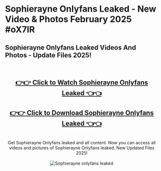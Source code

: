 # Sophierayne Onlyfans Leaked - New Video & Photos February 2025 #oX7IR

<h2>Sophierayne Onlyfans Leaked Videos And Photos - Update Files 2025!</h2>
<br>
<div align="center">
<h2><a href="https://porncheck.live/?utm_source=sophierayne&utm_medium=git182&utm_content=newban" rel="nofollow">👉👉 Click to Watch Sophierayne Onlyfans Leaked 👈👈</a></h2>
<h2><a href="https://porncheck.live/?utm_source=sophierayne&utm_medium=git182&utm_content=newban" rel="nofollow">👉👉 Click to Download Sophierayne Onlyfans Leaked 👈👈</a></h2>
<br>
Get Sophierayne Onlyfans leaked and all content. Now you can access all videos and pictures of Sophierayne Onlyfans leaked. New Updated Files 2025!
<br>
<br>
<a href="https://porncheck.live/?utm_source=sophierayne&utm_medium=git182&utm_content=newban" rel="nofollow" data-target="animated-image.originalLink"><img src="https://i.ibb.co/bMWrY6b1/banner2.png" alt="Sophierayne onlyfans leaked" style="max-width: 100%; display: inline-block;" data-target="animated-image.originalImage"></a>
</div>
<br>

